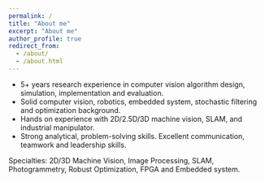 ```yaml
---
permalink: /
title: "About me"
excerpt: "About me"
author_profile: true
redirect_from: 
  - /about/
  - /about.html
---
```


- 5+ years research experience in computer vision algorithm design, simulation, implementation and evaluation. 
- Solid computer vision, robotics, embedded system, stochastic filtering and optimization background.
- Hands on experience with 2D/2.5D/3D machine vision, SLAM, and industrial manipulator.
- Strong analytical, problem-solving skills. Excellent communication, teamwork and leadership skills.

Specialties: 2D/3D Machine Vision, Image Processing, SLAM, Photogrammetry, Robust Optimization, FPGA and Embedded system.

